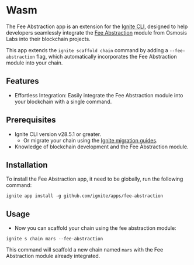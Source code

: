 # Wasm

The Fee Abstraction app is an extension for the [Ignite CLI](https://github.com/ignite/cli), designed to help developers seamlessly integrate the [Fee Abstraction](https://github.com/osmosis-labs/fee-abstraction) module from Osmosis Labs into their blockchain projects.

This app extends the `ignite scaffold chain` command by adding a `--fee-abstraction` flag, which automatically incorporates the Fee Abstraction module into your chain.

## Features

- Effortless Integration: Easily integrate the Fee Abstraction module into your blockchain with a single command.

## Prerequisites

- Ignite CLI version v28.5.1 or greater.
  - Or migrate your chain using the [Ignite migration guides](https://docs.ignite.com/migration).
- Knowledge of blockchain development and the Fee Abstraction module.

## Installation

To install the Fee Abstraction app, it need to be globally, run the following command:

```shell
ignite app install -g github.com/ignite/apps/fee-abstraction
```

## Usage

- Now you can scaffold your chain using the fee abstraction module:

```shell
ignite s chain mars --fee-abstraction
```

This command will scaffold a new chain named `mars` with the Fee Abstraction module already integrated.
